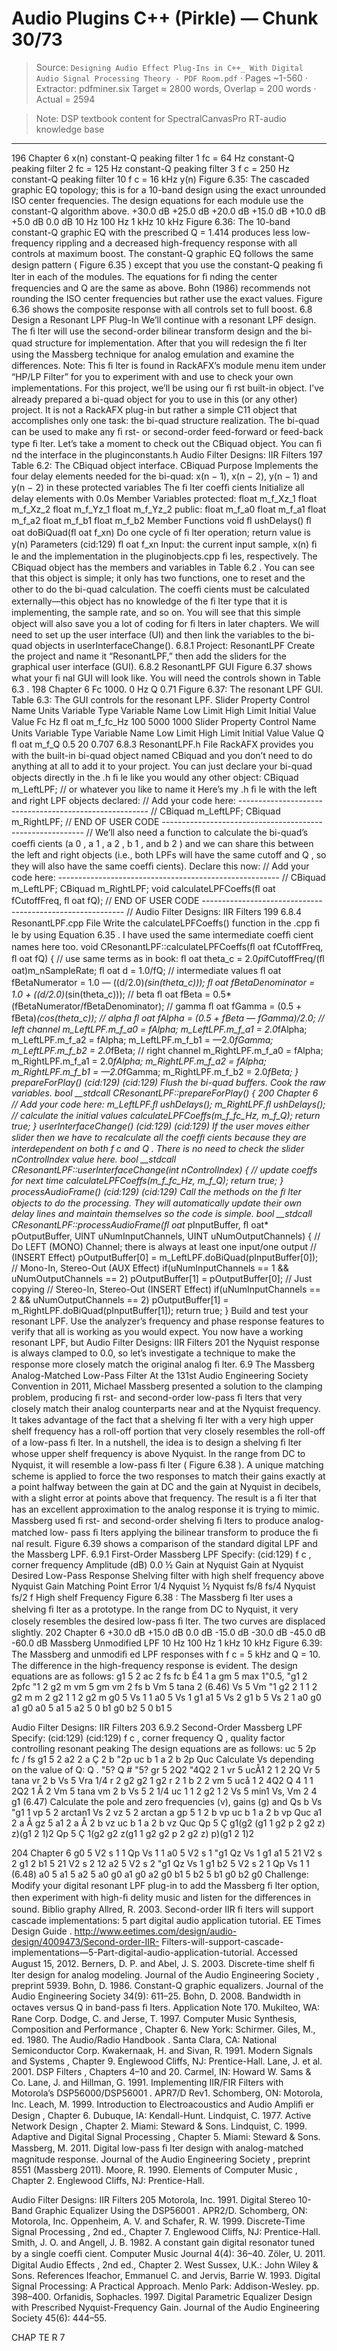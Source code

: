 # Audio Plugins C++ (Pirkle) — Chunk 30/73

> Source: `Designing Audio Effect Plug-Ins in C++_ With Digital Audio Signal Processing Theory - PDF Room.pdf` · Pages ~1-560 · Extractor: pdfminer.six
> Target ≈ 2800 words, Overlap = 200 words · Actual = 2594

> Note: DSP textbook content for SpectralCanvasPro RT-audio knowledge base

---
196  Chapter 6
x(n)
constant-Q
peaking
filter 1
fc = 64 Hz
constant-Q
peaking
filter 2
fc = 125 Hz
constant-Q
peaking
filter 3
f c = 250 Hz
constant-Q
peaking
filter  10
f c = 16 kHz
y(n)
 Figure 6.35:    The cascaded graphic EQ topology; this is for a 10-band design using the
exact unrounded ISO center frequencies. The design equations for each module use the
constant-Q algorithm above.
+30.0 dB
+25.0 dB
+20.0 dB
+15.0 dB
+10.0 dB
+5.0 dB
0.0 dB
10 Hz
100 Hz
1 kHz
10 kHz
 Figure 6.36:    The 10-band constant-Q graphic EQ with the prescribed  Q  = 1.414
produces less low-frequency rippling and a decreased high-frequency response
with all controls at maximum boost.
 The constant-Q graphic EQ follows the same design pattern ( Figure 6.35 ) except that you
use the constant-Q peaking ﬁ lter in each of the modules. The equations for ﬁ nding the center
frequencies and  Q  are the same as above. Bohn (1986) recommends not rounding the ISO
center frequencies but rather use the exact values.  Figure 6.36  shows the composite response
with all controls set to full boost.
    6.8    Design a Resonant LPF Plug-In
 We’ll continue with a resonant LPF design. The ﬁ lter will use the second-order bilinear
transform design and the bi-quad structure for implementation. After that you will redesign
the ﬁ lter using the Massberg technique for analog emulation and examine the differences.
Note: This ﬁ lter is found in RackAFX’s module menu item under “HP/LP Filter” for you to
experiment with and use to check your own implementations.
 For this project, we’ll be using our ﬁ rst built-in object. I’ve already prepared a bi-quad object
for you to use in this (or any other) project. It is not a RackAFX plug-in but rather a simple
C11 object that accomplishes only one task: the bi-quad structure realization. The bi-quad
can be used to make any ﬁ rst- or second-order feed-forward or feed-back type ﬁ lter. Let’s take
a moment to check out the CBiquad object. You can ﬁ nd the interface in the pluginconstants.h
Audio Filter Designs: IIR Filters  197
 Table 6.2:    The CBiquad object interface.
CBiquad
Purpose
Implements the four delay elements needed for the bi-quad:
x(n − 1), x(n − 2), y(n − 1) and y(n − 2) in these protected
variables
The ﬁ lter coefﬁ cients
Initialize all delay elements with 0.0s
Member Variables
protected:
float m_f_Xz_1
float m_f_Xz_2
float m_f_Yz_1
float m_f_Yz_2
public:
float m_f_a0
float m_f_a1
float m_f_a2
float m_f_b1
float m_f_b2
Member Functions
void ﬂ ushDelays()
ﬂ oat doBiQuad(ﬂ oat f_xn)
Do one cycle of ﬁ lter operation; return value is y(n)
Parameters
(cid:129)  ﬂ oat f_xn
Input: the current input sample, x(n)
ﬁ le and the implementation in the pluginobjects.cpp ﬁ les, respectively. The CBiquad object
has the members and variables in  Table 6.2 .
 You can see that this object is simple; it only has two functions, one to reset and the other to
do the bi-quad calculation. The coefﬁ cients must be calculated externally—this object has
no knowledge of the ﬁ lter type that it is implementing, the sample rate, and so on. You will
see that this simple object will also save you a lot of coding for ﬁ lters in later chapters. We
will need to set up the user interface (UI) and then link the variables to the bi-quad objects in
userInterfaceChange().
  6.8.1  Project: ResonantLPF
 Create the project and name it “ResonantLPF,” then add the sliders for the graphical user
interface (GUI).
   6.8.2  ResonantLPF GUI
  Figure 6.37  shows what your ﬁ nal GUI will look like. You will need the controls shown in
 Table 6.3 .
198  Chapter 6
Fc
1000. 0 Hz
Q
0.71
 Figure 6.37:    The resonant LPF GUI.
  Table 6.3:    The GUI controls for the resonant LPF.
Slider Property
Control Name
Units
Variable Type
Variable Name
Low Limit
High Limit
Initial Value
Value
Fc
Hz
ﬂ oat
m_f_fc_Hz
100
5000
1000
Slider Property
Control Name
Units
Variable Type
Variable Name
Low Limit
High Limit
Initial Value
Value
Q
ﬂ oat
m_f_Q
0.5
20
0.707
   6.8.3  ResonantLPF.h File
 RackAFX provides you with the built-in bi-quad object named CBiquad and you don’t
need to do anything at all to add it to your project. You can just declare your bi-quad objects
directly in the .h ﬁ le like you would any other object:
  CBiquad m_LeftLPF; // or whatever you like to name it
 Here’s my .h ﬁ le with the left and right LPF objects declared:
  // Add your code here: ------------------------------------------------------- //
   CBiquad m_LeftLPF;
   CBiquad m_RightLPF;
  // END OF USER CODE ---------------------------------------------------------- //
 We’ll also need a function to calculate the bi-quad’s coefﬁ cients (a 0 , a 1 , a 2 , b 1 , and b 2 ) and we
can share this between the left and right objects (i.e., both LPFs will have the same cutoff and
 Q , so they will also have the same coefﬁ cients). Declare this now:
  // Add your code here: ------------------------------------------------------- //
   CBiquad m_LeftLPF;
   CBiquad m_RightLPF;
   void calculateLPFCoeffs(ﬂ oat fCutoffFreq, ﬂ oat fQ);
  // END OF USER CODE ---------------------------------------------------------- //
Audio Filter Designs: IIR Filters  199
   6.8.4  ResonantLPF.cpp File
 Write the calculateLPFCoeffs() function in the .cpp ﬁ le by using  Equation 6.35 . I have used
the same intermediate coefﬁ cient names here too.
  void CResonantLPF::calculateLPFCoeffs(ﬂ oat fCutoffFreq, ﬂ oat fQ)
  {
  // use same terms as in book:
   ﬂ oat theta_c = 2.0*pi*fCutoffFreq/(ﬂ oat)m_nSampleRate;
   ﬂ oat d = 1.0/fQ;
  // intermediate values
   ﬂ oat fBetaNumerator =  1.0 — ((d/2.0)*(sin(theta_c)));
   ﬂ oat fBetaDenominator = 1.0 + ((d/2.0)*(sin(theta_c)));
  // beta
   ﬂ oat fBeta = 0.5*(fBetaNumerator/fBetaDenominator);
  // gamma
   ﬂ oat fGamma = (0.5 + fBeta)*(cos(theta_c));
  // alpha
   ﬂ oat fAlpha = (0.5 + fBeta — fGamma)/2.0;
  // left channel
   m_LeftLPF.m_f_a0 = fAlpha;
   m_LeftLPF.m_f_a1 = 2.0*fAlpha;
   m_LeftLPF.m_f_a2 = fAlpha;
   m_LeftLPF.m_f_b1 = —2.0*fGamma;
   m_LeftLPF.m_f_b2 = 2.0*fBeta;
  // right channel
   m_RightLPF.m_f_a0 = fAlpha;
   m_RightLPF.m_f_a1 = 2.0*fAlpha;
   m_RightLPF.m_f_a2 = fAlpha;
   m_RightLPF.m_f_b1 = —2.0*fGamma;
   m_RightLPF.m_f_b2 = 2.0*fBeta;
  }
  prepareForPlay()
(cid:129)
(cid:129)
   Flush the bi-quad buffers.
   Cook the raw variables.
  bool __stdcall CResonantLPF::prepareForPlay()
  {
200  Chapter 6
  // Add your code here:
   m_LeftLPF.ﬂ ushDelays();
   m_RightLPF.ﬂ ushDelays();
  // calculate the initial values
   calculateLPFCoeffs(m_f_fc_Hz, m_f_Q);
  return true;
  }
   userInterfaceChange()
(cid:129)
(cid:129)
   If the user moves either slider then we have to recalculate all the coefﬁ cients because they
are interdependent on both  f  c  and  Q .
   There is no need to check the slider nControlIndex value here.
  bool __stdcall CResonantLPF::userInterfaceChange(int nControlIndex)
  {
  // update coeffs for next time
   calculateLPFCoeffs(m_f_fc_Hz, m_f_Q);
  return true;
  }
   processAudioFrame()
(cid:129)
(cid:129)
   Call the methods on the ﬁ lter objects to do the processing.
   They will automatically update their own delay lines and maintain themselves so the code
is simple.
   bool __stdcall CResonantLPF::processAudioFrame(ﬂ oat* pInputBuffer, ﬂ oat* pOutputBuffer,
  UINT uNumInputChannels, UINT uNumOutputChannels)
  {
  // Do LEFT (MONO) Channel; there is always at least one input/one output
  // (INSERT Effect)
   pOutputBuffer[0] = m_LeftLPF.doBiQuad(pInputBuffer[0]);
  // Mono-In, Stereo-Out (AUX Effect)
  if(uNumInputChannels == 1 && uNumOutputChannels == 2)
   pOutputBuffer[1] = pOutputBuffer[0]; // Just copying
  // Stereo-In, Stereo-Out (INSERT Effect)
  if(uNumInputChannels == 2 && uNumOutputChannels == 2)
   pOutputBuffer[1] = m_RightLPF.doBiQuad(pInputBuffer[1]);
  return true;
  }
 Build and test your resonant LPF. Use the analyzer’s frequency and phase response features
to verify that all is working as you would expect. You now have a working resonant LPF, but
Audio Filter Designs: IIR Filters  201
the Nyquist response is always clamped to 0.0, so let’s investigate a technique to make the
response more closely match the original analog ﬁ lter.
     6.9    The Massberg Analog-Matched Low-Pass Filter
 At the 131st Audio Engineering Society Convention in 2011, Michael Massberg presented a
solution to the clamping problem, producing ﬁ rst- and second-order low-pass ﬁ lters that very
closely match their analog counterparts near and at the Nyquist frequency. It takes advantage
of the fact that a shelving ﬁ lter with a very high upper shelf frequency has a roll-off portion
that very closely resembles the roll-off of a low-pass ﬁ lter. In a nutshell, the idea is to design
a shelving ﬁ lter whose upper shelf frequency is above Nyquist. In the range from DC to
Nyquist, it will resemble a low-pass ﬁ lter ( Figure 6.38 ). A unique matching scheme is applied
to force the two responses to match their gains exactly at a point halfway between the gain
at DC and the gain at Nyquist in decibels, with a slight error at points above that frequency.
The result is a ﬁ lter that has an excellent approximation to the analog response it is trying
to mimic.
 Massberg used ﬁ rst- and second-order shelving ﬁ lters to produce analog-matched low-
pass ﬁ lters applying the bilinear transform to produce the ﬁ nal result.  Figure 6.39  shows a
comparison of the standard digital LPF and the Massberg LPF.
  6.9.1  First-Order Massberg LPF
 Specify:
(cid:129)
    f  c , corner frequency
Amplitude
(dB)
0.0
½  Gain  at
Nyquist
Gain  at
Nyquist
Desired  Low-Pass
Response
Shelving  filter
with  high  shelf
frequency  above
Nyquist
Gain  Matching  Point
Error
1/4  Nyquist
½  Nyquist
fs/8
fs/4
Nyquist
fs/2
f
High  shelf
Frequency
 Figure 6.38 :    The Massberg ﬁ lter uses a shelving ﬁ lter as a prototype. In the range from
DC to Nyquist, it very closely resembles the desired low-pass ﬁ lter. The two curves are
displaced slightly.
202  Chapter 6
+30.0
dB
+15.0 dB
0.0 dB
-15.0 dB
-30.0 dB
-45.0 dB
-60.0 dB
Massberg
Unmodified  LPF
10 Hz
100 Hz
1 kHz
10 kHz
 Figure 6.39:    The Massberg and unmodiﬁ ed LPF responses with  f  c  = 5 kHz and  Q  = 10.
The difference in the high-frequency response is evident.
 The design equations are as follows:
   g1 5
2
 ac
2
fs
fc
b
É4 1 a
  gm 5 max 1"0.5, "g1
2
2pfc
"1 2 g2
m
  vm 5
gm
vm
2  fs
b
  Vm 5 tana
2
(6.46)
  Vs 5 Vm
"1 g2
2 1 1 2 g2
m
m 2 g2
1
1 2 g2
m
   g0 5 Vs  1 1
  a0 5 Vs  1 g1
  a1 5 Vs 2 g1
   b 5 Vs  2 1
a0
g0
a1
g0
   a0 5
   a1 5
   a2 5 0
b1
g0
   b2 5 0
   b1 5

Audio Filter Designs: IIR Filters  203
   6.9.2  Second-Order Massberg LPF
 Specify:
(cid:129)
(cid:129)
    f  c , corner frequency
    Q , quality factor controlling resonant peaking
 The design equations are as follows:
  uc 5 2p fc / fs
g1 5
2
a2 2 a
Ç
2
b
"2p
uc
b 1 a
2
b
2p
Quc
Calculate Vs depending on the value of Q:
Q . "5?
Q # "5?
gr 5
2Q2
"4Q2 2 1
vr 5 ucÅ1 2
1
2
2Q
Vr 5 tana
vr
2
b
Vs 5 Vra
1/4
r 2 g2
g2
1
g2
r 2 1
b
2 2
vm 5 ucå
1 2 4Q2
Q
4 1
1
2Q2 1 Å
2
Vm 5 tana
vm
2
b
Vs 5
2 1/4
uc
1 1 2 g2
1
2
Vs 5 min1 Vs, Vm
2
4
g1
(6.47)
Calculate the pole and zero frequencies (v), gains (g) and Qs
b
Vs
"g1
1
vp 5 2 arctan1 Vs
2
vz 5 2 arctan a
gp 5
1
2
b
vp
uc
b 1 a
2
b
vp
Quc
a1 2 a
Å
  gz 5
a1 2 a
Å
2
b
vz
uc
b 1 a
2
b
vz
Quc
Qp 5 Ç
g1(g2
(g1 1 g2
p 2 g2
z)
z)(g1 2 1)2
Qp 5 Ç
1(g2
g2
z(g1 1 g2
g2
p 2 g2
z)
p)(g1 2 1)2

204  Chapter 6
g0 5 V2
s 1
1
Qp
 Vs 1 1
a0 5 V2
s 1
"g1
Qz
 Vs 1 g1
a1  5 21 V2
s 2 g1
2
b1  5 21 V2
s 2 12
a2  5 V2
s 2
"g1
Qz
 Vs 1 g1
b2  5 V2
s 2
1
Qp
 Vs 1 1
(6.48)
a0   5
a1   5
a2   5
a0
g0
a1
g0
a2
g0
b1   5
b2   5
b1
g0
b2
g0
 Challenge: Modify your digital resonant LPF plug-in to add the Massberg ﬁ lter option, then
experiment with high-ﬁ delity music and listen for the differences in sound.
      Biblio graphy
 Allred, R. 2003. Second-order IIR ﬁ lters will support cascade implementations: 5 part digital audio application
tutorial.  EE Times Design Guide .  http://www.eetimes.com/design/audio-design/4009473/Second-order-IIR-
Filters-will-support-cascade-implementations—5-Part-digital-audio-application-tutorial. Accessed August 15,
2012.
 Berners, D. P. and Abel, J. S. 2003. Discrete-time shelf ﬁ lter design for analog modeling.  Journal of the Audio
Engineering Society , preprint 5939.
 Bohn, D. 1986. Constant-Q graphic equalizers.  Journal of the Audio Engineering Society  34(9): 611–25.
 Bohn, D. 2008. Bandwidth in octaves versus Q in band-pass ﬁ lters. Application Note 170. Mukilteo,
WA: Rane Corp.
 Dodge, C. and Jerse, T. 1997.  Computer Music Synthesis, Composition and Performance , Chapter 6. New York:
Schirmer.
 Giles, M., ed. 1980.  The Audio/Radio Handbook . Santa Clara, CA: National Semiconductor Corp.
 Kwakernaak, H. and Sivan, R. 1991.  Modern Signals and Systems , Chapter 9. Englewood Cliffs, NJ:
Prentice-Hall.
 Lane, J. et al. 2001.  DSP Filters , Chapters 4–10 and 20. Carmel, IN: Howard W. Sams & Co.
 Lane, J. and Hillman, G. 1991.  Implementing IIR/FIR Filters with Motorola’s DSP56000/DSP56001 . APR7/D
Rev1. Schomberg, ON: Motorola, Inc.
 Leach, M. 1999.  Introduction to Electroacoustics and Audio Ampliﬁ er Design , Chapter 6. Dubuque, IA:
Kendall-Hunt.
 Lindquist, C. 1977.  Active Network Design , Chapter 2. Miami: Steward & Sons.
 Lindquist, C. 1999.  Adaptive and Digital Signal Processing , Chapter 5. Miami: Steward & Sons.
 Massberg, M. 2011. Digital low-pass ﬁ lter design with analog-matched magnitude response.  Journal of the Audio
Engineering Society , preprint 8551 (Massberg 2011).
 Moore, R. 1990.  Elements of Computer Music , Chapter 2. Englewood Cliffs, NJ: Prentice-Hall.

Audio Filter Designs: IIR Filters  205
   Motorola, Inc. 1991.  Digital Stereo 10-Band Graphic Equalizer Using the DSP56001 . APR2/D. Schomberg, ON:
Motorola, Inc.
 Oppenheim, A. V. and Schafer, R. W. 1999.  Discrete-Time Signal Processing , 2nd ed., Chapter 7. Englewood
Cliffs, NJ: Prentice-Hall.
   Smith, J. O. and Angell, J. B. 1982. A constant gain digital resonator tuned by a single coefﬁ cient.  Computer
Music Journal  4(4): 36–40.
 Zöler, U. 2011.  Digital Audio Effects , 2nd ed., Chapter 2. West Sussex, U.K.: John Wiley & Sons.
References
Ifeachor, Emmanuel C. and Jervis, Barrie W. 1993. Digital Signal Processing: A Practical Approach. Menlo Park:
Addison-Wesley. pp. 398–400.
Orfanidis, Sophacles. 1997. Digital Parametric Equalizer Design with Prescribed Nyquist-Frequency Gain.
Journal of the Audio Engineering Society 45(6): 444–55.

CHAP TE R 7
